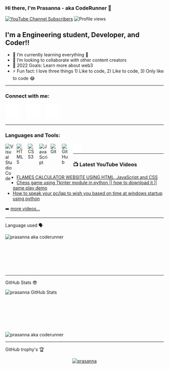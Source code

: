 ### Hi there, I'm Prasanna - aka CodeRunner 👋

[![YouTube Channel Subscribers](https://img.shields.io/youtube/channel/subscribers/UC8W9MLLVK0wZjg9DwJiyivQ?logo=youtube&logoColor=red&style=for-the-badge)](https://www.youtube.com/channel/UC8W9MLLVK0wZjg9DwJiyivQ)
![Profile views](https://komarev.com/ghpvc/?username=prasanna892&label=Profile%20views&color=0e75b6&&style=for-the-badge)

<!--
[![Website](https://img.shields.io/website?label=codeSTACKr.com&style=for-the-badge&url=https%3A%2F%2Fcodestackr.com)](https://codestackr.com)
[![Twitter Follow](https://img.shields.io/twitter/follow/codeSTACKr?color=1DA1F2&logo=twitter&style=for-the-badge)](https://twitter.com/intent/follow?original_referer=https%3A%2F%2Fgithub.com%2FcodeSTACKr&screen_name=codeSTACKr)
-->

## I'm a Engineering student, Developer, and Coder!!

- 🌱 I’m currently learning everything 🤣
- 👯 I’m looking to collaborate with other content creators
- 🥅 2022 Goals: Learn more about web3
- ⚡ Fun fact: I love three things 1) Like to code, 2) Like to code, 3) Only like to code 😂 

---

### Connect with me:
[![website](./img/youtube-dark.svg)](https://www.youtube.com/channel/UC8W9MLLVK0wZjg9DwJiyivQ)
&nbsp;&nbsp;
[![website](./img/linkedin-dark.svg)](https://www.linkedin.com/in/prasanna-k-9b0671205/)
&nbsp;&nbsp;
[![website](./img/instagram-dark.svg)](https://www.instagram.com/prasanna_rdj_fan/)

---

### Languages and Tools:

 <img align="left" alt="Visual Studio Code" width="26px" src="https://cdn.jsdelivr.net/gh/devicons/devicon/icons/vscode/vscode-original.svg" style="padding-right:10px;" ></img> 
<img align="left" alt="HTML5" width="26px" src="https://cdn.jsdelivr.net/gh/devicons/devicon/icons/html5/html5-original.svg" style="padding-right:10px;" ></img> 
<img align="left" alt="CSS3" width="26px" src="https://cdn.jsdelivr.net/gh/devicons/devicon/icons/css3/css3-original.svg" style="padding-right:10px;" ></img>
<img align="left" alt="JavaScript" width="26px" src="https://cdn.jsdelivr.net/gh/devicons/devicon/icons/javascript/javascript-original.svg" style="padding-right:10px;" ></img> 
<img align="left" alt="Git" width="26px" src="https://cdn.jsdelivr.net/gh/devicons/devicon/icons/git/git-original.svg" style="padding-right:10px;" ></img> 
<img align="left" alt="GitHub" width="26px" src="https://user-images.githubusercontent.com/3369400/139447912-e0f43f33-6d9f-45f8-be46-2df5bbc91289.png" style="padding-right:10px;" ></img> 
<img align="left" alt="Terminal" width="26px" src="./img/terminal-dark.svg" ></img> 

<!--
[![website](./img/globe-light.svg)](https://codestackr.com#gh-light-mode-only)
[![website](./img/globe-dark.svg)](https://codestackr.com#gh-dark-mode-only)
&nbsp;&nbsp;
[![website](./img/twitter-light.svg)](https://twitter.com/codestackr#gh-light-mode-only)
[![website](./img/twitter-dark.svg)](https://twitter.com/codestackr#gh-dark-mode-only)
&nbsp;&nbsp;
-->

<br />

---

### 📺 Latest YouTube Videos

<!-- YOUTUBE:START -->
- [FLAMES CALCULATOR WEBSITE USING HTML, JavaScript and CSS](https://www.youtube.com/watch?v=YAHHP5Fsz1Y&t=1s)
- [Chess game using Tkinter module in python || how to download it || game play demo](https://www.youtube.com/watch?v=QWl8vpRsBC0)
- [How to speak your pc/lap to wish you based on time at windows startup using python](https://www.youtube.com/watch?v=7cKg3AAQUYo)
<!-- YOUTUBE:END -->


➡️ [more videos...](https://www.youtube.com/channel/UC8W9MLLVK0wZjg9DwJiyivQ)

---

<summary>Language used 🗣️</summary>
<p><img align="left" src="https://github-readme-stats.vercel.app/api/top-langs?username=prasanna892&show_icons=true&theme=dark&title_color=fffafa&text_color=ffffff&locale=en&layout=compact" alt="prasanna aka coderunner" />&nbsp;<p> <br><br><br><br><br>

---

<summary>GitHub Stats 😎</summary>
<p><img align="left" alt="prasanna GitHub Stats" src="https://github-readme-stats.vercel.app/api?username=prasanna892&theme=dark" /><p> <br><br><br><br><br><br><br>
<p><img align="center" src="https://github-readme-streak-stats.herokuapp.com/?user=prasanna892&theme=dark" alt="prasanna aka coderunner" /></p>

---

<summary>GitHub trophy's 🏆</summary>
<p align="center"> <a href="https://github.com/ryo-ma/github-profile-trophy"><img src="https://github-profile-trophy.vercel.app/?username=prasanna892&theme=onedark" alt="prasanna" /></a> </p>
</a> </p>

<!--
- 🔭 I’m currently working on ...
- 🌱 I’m currently learning ...
- 👯 I’m looking to collaborate on ...
- 🤔 I’m looking for help with ...
- 💬 Ask me about ...
- 📫 How to reach me: ...
- 😄 Pronouns: ...
- ⚡ Fun fact: ...
-->
